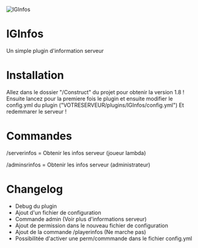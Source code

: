 
![IGInfos](http://zesowkwebsite.livehost.fr/imagehosting/logo.png)
# IGInfos
Un simple plugin d'information serveur

# Installation

Allez dans le dossier "/Construct" du projet pour obtenir la version 1.8 !
Ensuite lancez pour la premiere fois le plugin et ensuite modifier le config.yml du plugin ("VOTRESERVEUR/plugins/IGInfos/config.yml")
Et redemmarer le serveur !

# Commandes

/serverinfos = Obtenir les infos serveur (joueur lambda)

/adminsrinfos = Obtenir les infos serveur (administrateur)

# Changelog

+ Debug du plugin
+ Ajout d'un fichier de configuration
+ Commande admin (Voir plus d'informations serveur)
+ Ajout de permission dans le nouveau fichier de configuration
+ Ajout de la commande /playerinfos (Ne marche pas)
+ Possibilitée d'activer une perm/commmande dans le fichier config.yml

